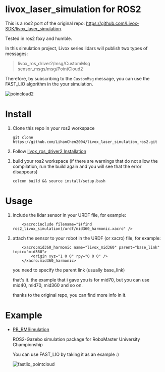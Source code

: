 # livox_laser_simulation for ROS2
This is a ros2 port of the original repo: https://github.com/Livox-SDK/livox_laser_simulation.

Tested in ros2 foxy and humble.

In this simulation project, Livox series lidars will  publish two types of messages: 
> livox_ros_driver2/msg/CustomMsg </br>
> sensor_msgs/msg/PointCloud2

Therefore, by subscribing to the `CustomMsg` message, you can use the FAST_LIO algorithm in the your simulation.

![poincloud2](docs/poincloud2.png)

# Install
1. Clone this repo in your ros2 workspace

    ```
    git clone https://github.com/LihanChen2004/livox_laser_simulation_ros2.git
    ```

2. Follow [livox_ros_driver2 Installation](https://github.com/Livox-SDK/livox_ros_driver2)

3. build your ros2 workspace (if there are warnings that do not allow the compilation, run the build again and you will see that the error disappears)

    ```
    colcon build && source install/setup.bash
    ```

# Usage
1. include the lidar sensor in your URDF file, for example:

    ```
        <xacro:include filename="$(find ros2_livox_simulation)/urdf/mid360_harmonic.xacro" />
    ```


2. attach the sensor to your robot in the URDF (or xacro) file, for example:

    ```
        <xacro:mid360_harmonic name="livox_mid360" parent="base_link" topic="mid360">
            <origin xyz="1 0 0" rpy="0 0 0" />
        </xacro:mid360_harmonic>
    ```

    you need to specify the parent link (usually base_link)

    that's it. the example that i gave you is for mid70, but you can use mid40, mid70, mid360 and so on.

    thanks to the original repo, you can find more info in it.

# Example

- [PB_RMSimulation](https://github.com/LihanChen2004/PB_RMSimulation)

    ROS2-Gazebo simulation package for RoboMaster University Championship

    You can use FAST_LIO by taking it as an example :)
    
    ![fastlio_pointcloud](docs/fastlio_pointcloud.png)


